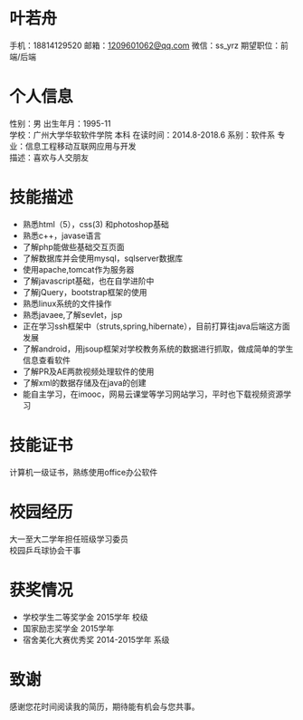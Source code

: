 # 叶若舟
 手机：18814129520  邮箱：1209601062@qq.com  微信：ss_yrz  期望职位：前端/后端
# 个人信息
  性别：男                        出生年月：1995-11  
  学校：广州大学华软软件学院        本科     在读时间：2014.8-2018.6
  系别：软件系                    专业：信息工程移动互联网应用与开发  
  描述：喜欢与人交朋友    
# 技能描述
  * 熟悉html（5），css(3) 和photoshop基础
  * 熟悉c++，javase语言
  * 了解php能做些基础交互页面
  * 了解数据库并会使用mysql，sqlserver数据库
  * 使用apache,tomcat作为服务器
  * 了解javascript基础，也在自学进阶中
  * 了解jQuery，bootstrap框架的使用
  * 熟悉linux系统的文件操作
  * 熟悉javaee,了解sevlet，jsp
  * 正在学习ssh框架中（struts,spring,hibernate），目前打算往java后端这方面发展
  * 了解android，用jsoup框架对学校教务系统的数据进行抓取，做成简单的学生信息查看软件
  * 了解PR及AE两款视频处理软件的使用
  * 了解xml的数据存储及在java的创建 
  * 能自主学习，在imooc，网易云课堂等学习网站学习，平时也下载视频资源学习
  
# 技能证书
  计算机一级证书，熟练使用office办公软件   
# 校园经历
  大一至大二学年担任班级学习委员  
  校园乒乓球协会干事   
# 获奖情况
  * 学校学生二等奖学金 2015学年 校级
  * 国家励志奖学金  2015学年
  * 宿舍美化大赛优秀奖 2014-2015学年 系级
   
# 致谢
感谢您花时间阅读我的简历，期待能有机会与您共事。

